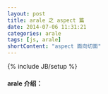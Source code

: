```yaml
---
layout: post
title: arale 之 aspect 篇
date: 2014-07-06 11:31:21
categories: arale
tags: [js, arale]
shortContent: "aspect 面向切面"
---
```

{% include JB/setup %}

#### arale 介绍：

